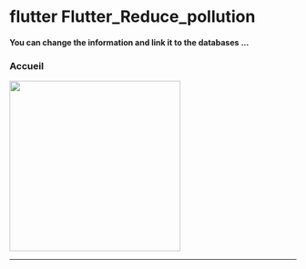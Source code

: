 <h1> flutter Flutter_Reduce_pollution </h1>






<h4> You can change the information and link it to the databases ...</h4>






<h3>Accueil</h3>





<img src="https://github.com/abenkoula71/Flutter-caffee-d/blob/main/Screenshot_1643032183.png" width="300" /> <hr>
